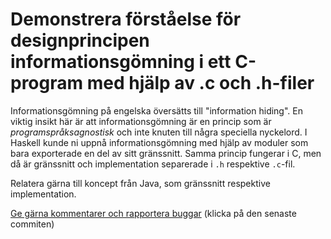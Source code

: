 # Demonstrera förståelse för designprincipen informationsgömning i ett C-program med hjälp av .c och .h-filer

Informationsgömning på engelska översätts till "information
hiding". En viktig insikt här är att informationsgömning är en
princip som är *programspråksagnostisk* och inte knuten till några
speciella nyckelord. I Haskell kunde ni uppnå informationsgömning
med hjälp av moduler som bara exporterade en del av sitt
gränssnitt. Samma princip fungerar i C, men då är gränssnitt och
implementation separerade i `.h` respektive `.c`-fil.

Relatera gärna till koncept från Java, som gränssnitt respektive
implementation.

[Ge gärna kommentarer och rapportera buggar](https://github.com/IOOPM-UU/achievements/commits/master/A3.md) (klicka på den senaste commiten)
